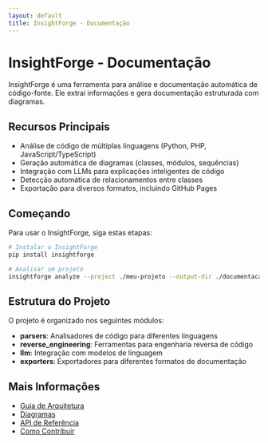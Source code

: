 ```yaml
---
layout: default
title: InsightForge - Documentação
---
```


# InsightForge - Documentação

InsightForge é uma ferramenta para análise e documentação automática de código-fonte. Ele extrai informações e gera documentação estruturada com diagramas.

## Recursos Principais

- Análise de código de múltiplas linguagens (Python, PHP, JavaScript/TypeScript)
- Geração automática de diagramas (classes, módulos, sequências)
- Integração com LLMs para explicações inteligentes de código
- Detecção automática de relacionamentos entre classes
- Exportação para diversos formatos, incluindo GitHub Pages

## Começando

Para usar o InsightForge, siga estas etapas:

```bash
# Instalar o InsightForge
pip install insightforge

# Analisar um projeto
insightforge analyze --project ./meu-projeto --output-dir ./documentacao
```

## Estrutura do Projeto

O projeto é organizado nos seguintes módulos:

- **parsers**: Analisadores de código para diferentes linguagens
- **reverse_engineering**: Ferramentas para engenharia reversa de código
- **llm**: Integração com modelos de linguagem
- **exporters**: Exportadores para diferentes formatos de documentação

## Mais Informações

- [Guia de Arquitetura](architecture.md)
- [Diagramas](diagrams/index.md)
- [API de Referência](api/index.md)
- [Como Contribuir](contributing.md)
